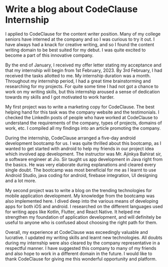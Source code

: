 # Write a blog about CodeClause Internship

I applied to CodeClause for the content writer position. Many of my college seniors have interned at the company and so I was curious to try it out. I have always had a knack for creative writing, and so I found the content writing domain to be best suited for my debut. I was quite excited to become a part of this innovative company. 

By the end of January, I received my offer letter stating my acceptance and that my internship will begin from 1st February, 2023. By 3rd February, I had received the tasks allotted to me. My internship duration was a month. Throughout my internship period, I had a great time brainstorming and researching for my projects. For quite some time I had not got a chance to work on my writing skills, but this internship aroused a sense of dedication towards my skills and I got motivated to work harder. 

My first project was to write a marketing copy for CodeClause. The best helping hand for this task was the company website and the testimonials. I checked the LinkedIn posts of people who have worked at CodeClause to understand the requirements of the company, types of projects, domains of work, etc. I compiled all my findings into an article promoting the company. 

During the internship, CodeClause arranged a five-day android development bootcamp for us. I was quite thrilled about this bootcamp, as I wanted to get started with android to help my friends in our project idea which involved app development. The instructor was Mr. Ajinkya Bahirat sir, a software engineer at Jio. Sir taught us app development in Java right from the basics. He was very elaborate during explanations and cleared every single doubt. The bootcamp was most beneficial for me as I learnt to use Android Studio, java coding for android, firebase integration, UI designing and a lot more. 

My second project was to write a blog on the trending technologies for mobile application development. My knowledge from the bootcamp was also implemented here. I dived deep into the various means of developing apps for both iOS and android. I researched on the different languages used for writing apps like Kotlin, Flutter, and React Native. It helped me strengthen my foundation of application development, and will definitely be useful to anyone who is confused about choosing the right path for them.

Overall, my experience at CodeClause was exceedingly valuable and lucrative. I updated my writing skills and learnt new technologies. All doubts during my internship were also cleared by the company representative in a respectful manner. I have suggested this company to many of my friends and also hope to work in a different domain in the future. I would like to thank CodeClause for giving me this wonderful opportunity and platform. 
